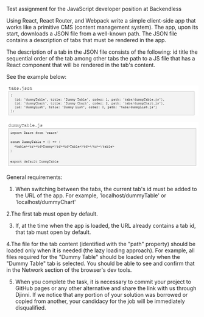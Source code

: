 Test assignment for the JavaScript developer position at Backendless

Using React, React Router, and Webpack write a simple client-side app that works like a primitive CMS (content management system).
The app, upon its start, downloads a JSON file from a well-known path. The JSON file contains a description of tabs that must be rendered in the app.

The description of a tab in the JSON file consists of the following:
id
title
the sequential order of the tab among other tabs
the path to a JS file that has a React component that will be rendered in the tab's content.

See the example below:

![Tabs JSON](https://github.com/StruzhakS/test-task-3/blob/main/Screenshot_26.jpg)


![dummyTable.js](https://github.com/StruzhakS/test-task-3/blob/main/Screenshot_27.jpg)



General requirements:
1. When switching between the tabs, the current tab's id must be added to the URL of the app. For example, 'localhost/dummyTable' or 'localhost/dummyChart'


2.The first tab must open by default.


3. If, at the time when the app is loaded, the URL already contains a tab id, that tab must open by default.


4.The file for the tab content (identified with the "path" property) should be loaded only when it is needed (the lazy loading approach). For example, all files required for the "Dummy Table" should be loaded only when the "Dummy Table" tab is selected. You should be able to see and confirm that in the Network section of the browser's dev tools.


5. When you complete the task, it is necessary to commit your project to GitHub pages or any other alternative and share the link with us through Djinni. If we notice that any portion of your solution was borrowed or copied from another, your candidacy for the job will be immediately disqualified.
